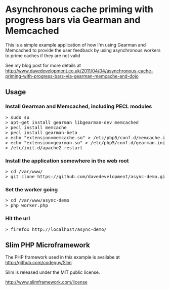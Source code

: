 # Asynchronous cache priming with progress bars via Gearman and Memcached

This is a simple example application of how I'm using Gearman and Memcached to
provide the user feedback by using asynchronous workers to prime caches if they
are not valid

See my blog post for more details at <http://www.davedevelopment.co.uk/2011/04/04/asynchronous-cache-priming-with-progress-bars-via-gearman-memcache-and-dojo>

## Usage

### Install Gearman and Memcached, including PECL modules
<pre>
> sudo su
> apt-get install gearman libgearman-dev memcached
> pecl install memcache 
> pecl install gearman-beta
> echo "extension=memcache.so" > /etc/php5/conf.d/memcache.ini
> echo "extension=gearman.so" > /etc/php5/conf.d/gearman.ini
> /etc/init.d/apache2 restart
</pre>

### Install the application somewhere in the web root 
<pre>
> cd /var/www/
> git clone https://github.com/davedevelopment/async-demo.git
</pre>

### Set the worker going
<pre>
> cd /var/www/async-demo
> php worker.php
</pre>

### Hit the url
<pre>
> firefox http://localhost/async-demo/
</pre>

## Slim PHP Microframework

The PHP framework used in this example is availabe at <http://github.com/codeguy/Slim>

Slim is released under the MIT public license.

<http://www.slimframework.com/license>
